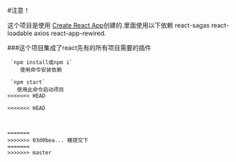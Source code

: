<!--
 * @Author: your name
 * @Date: 2020-02-27 14:26:52
<<<<<<< HEAD
<<<<<<< HEAD
 * @LastEditTime: 2020-03-31 21:46:53
=======
 * @LastEditTime: 2020-03-31 22:22:05
>>>>>>> 03d0bea... 瞎提交下
=======
 * @LastEditTime: 2020-03-31 22:28:11
>>>>>>> master
 * @LastEditors: Please set LastEditors
 * @Description: In User Settings Edit
 * @FilePath: \my-app-first\README.md
 -->
 #注意！

这个项目是使用 [Create React App](https://github.com/facebook/create-react-app)创建的.里面使用以下依赖 react-sagas react-loadable  axios react-app-rewired.

###这个项目集成了react先有的所有项目需要的插件

```
 `npm install或npm i`
    使用命令安装依赖

 `npm start`
   使用此命令启动项目
<<<<<<< HEAD

<<<<<<< HEAD



=======
>>>>>>> 03d0bea... 瞎提交下
=======
>>>>>>> master
```